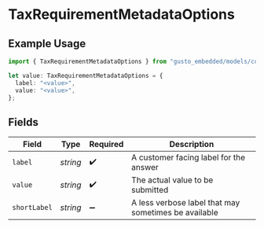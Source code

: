 # TaxRequirementMetadataOptions

## Example Usage

```typescript
import { TaxRequirementMetadataOptions } from "gusto_embedded/models/components";

let value: TaxRequirementMetadataOptions = {
  label: "<value>",
  value: "<value>",
};
```

## Fields

| Field                                                | Type                                                 | Required                                             | Description                                          |
| ---------------------------------------------------- | ---------------------------------------------------- | ---------------------------------------------------- | ---------------------------------------------------- |
| `label`                                              | *string*                                             | :heavy_check_mark:                                   | A customer facing label for the answer               |
| `value`                                              | *string*                                             | :heavy_check_mark:                                   | The actual value to be submitted                     |
| `shortLabel`                                         | *string*                                             | :heavy_minus_sign:                                   | A less verbose label that may sometimes be available |